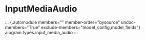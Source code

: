 # InputMediaAudio

::: {.automodule members="" member-order="bysource" undoc-members="True" exclude-members="model_config,model_fields"}
aiogram.types.input_media_audio
:::
